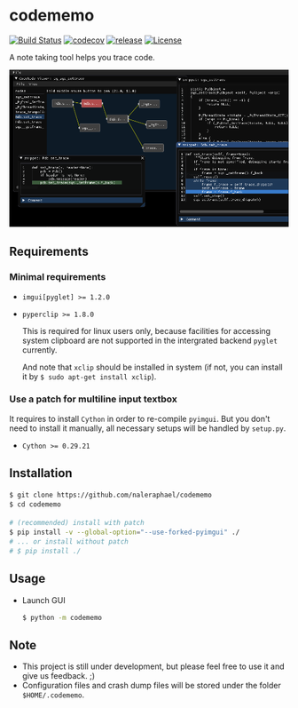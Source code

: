 # codememo
[![Build Status](https://travis-ci.com/NaleRaphael/codememo.svg?token=zhYrgBMjb73CEWtXQwny&branch=master)](https://travis-ci.com/NaleRaphael/codememo)
[![codecov](https://codecov.io/gh/NaleRaphael/codememo/branch/master/graph/badge.svg)](https://codecov.io/gh/NaleRaphael/codememo)
[![release](https://img.shields.io/github/release/naleraphael/codememo.svg?color=blue)](https://github.com/NaleRaphael/codememo/releases)
[![License](https://img.shields.io/badge/license-MIT-blue)](LICENSE)

A note taking tool helps you trace code.

![screenshot](images/codememo_screenshot_01.png)


## Requirements
### Minimal requirements
- `imgui[pyglet] >= 1.2.0`
- `pyperclip >= 1.8.0`

    This is required for linux users only, because facilities for accessing system clipboard are not supported in the intergrated backend `pyglet` currently.

    And note that `xclip` should be installed in system (if not, you can install it by `$ sudo apt-get install xclip`).

### Use a patch for multiline input textbox
It requires to install `Cython` in order to re-compile `pyimgui`. But you don't need to install it manually, all necessary setups will be handled by `setup.py`. 
- `Cython >= 0.29.21`


## Installation
```bash
$ git clone https://github.com/naleraphael/codememo
$ cd codememo

# (recommended) install with patch
$ pip install -v --global-option="--use-forked-pyimgui" ./
# ... or install without patch
# $ pip install ./
```


## Usage
- Launch GUI
    ```bash
    $ python -m codememo
    ```


## Note
- This project is still under development, but please feel free to use it and give us feedback. ;)
- Configuration files and crash dump files will be stored under the folder `$HOME/.codememo`.
